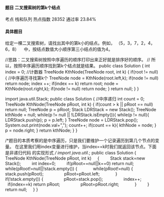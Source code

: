 #### 题目    二叉搜索树的第k个结点

考点    	栈和队列	热点指数    28352	通过率    23.84%

#### 具体题目  

  给定一棵二叉搜索树，请找出其中的第k小的结点。例如， （5，3，7，2，4，6，8）    中，按结点数值大小顺序第三小结点的值为4。

//思路：二叉搜索树按照中序遍历的顺序打印出来正好就是排序好的顺序。
//     所以，按照中序遍历顺序找到第k个结点就是结果。
public class Solution {
   int index = 0; //计数器
	TreeNode KthNode(TreeNode root, int k)
    {
		if(root != null){ //中序遍历寻找第k个
			TreeNode node = KthNode(root.left,k);
			if(node != null)
				return node;
			index ++;
			if(index == k)
				return root;
			node = KthNode(root.right,k);
			if(node != null)
				return node;
		}
		return null;
    }
}

import java.util.Stack;
public class Solution {
    //中序递归
    int count = 0;
	TreeNode KthNode(TreeNode pRoot, int k)
	{
		if(count > k || pRoot == null)
			return null;
		TreeNode p = pRoot;
		Stack<TreeNode> LDRStack = new Stack<TreeNode>();
		TreeNode kthNode = null;
		while(p != null || !LDRStack.isEmpty()){
			while(p != null){
				LDRStack.push(p);
				p = p.left;
			}
			TreeNode node = LDRStack.pop();
			System.out.print(node.val+",");
			count++;
			if(count == k){
				kthNode = node;
			}
			p = node.right;
		}
		return kthNode;
	}
}


/*题目的本质考察的是中序遍历，只是我们要维护一个记录遍历到第几个节点的变量。
在这里我们用index变量进行维护，当index==k时我们就返回该节点。下面是非递归代码
的实现形式
*/
import java.util.*;
public class Solution {
    TreeNode KthNode(TreeNode pRoot, int k)
    {
        Stack<TreeNode> stack=new Stack<TreeNode>();
        int index=0;
        if(pRoot==null||k==0) return null;
        while(pRoot!=null||!stack.empty()) {
            while(pRoot!=null) {
                stack.push(pRoot);
                pRoot=pRoot.left;
            }
            if(!stack.empty()) {
                pRoot=stack.pop();
                index++;
                if(index==k) return pRoot;
                pRoot=pRoot.right;
            }
        }
        return null;
    }
}
